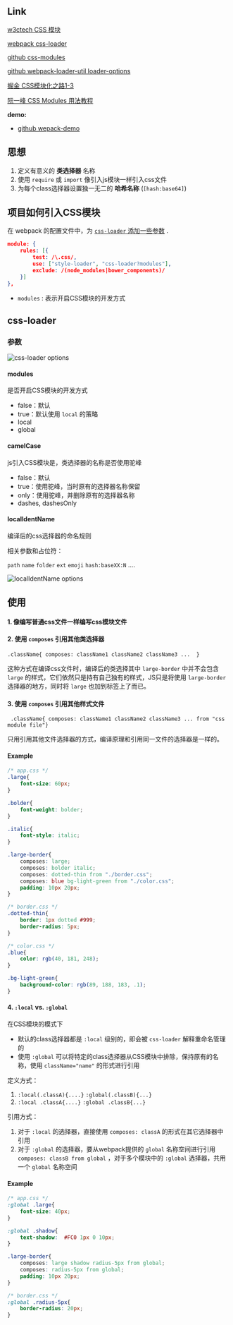 ## Link

[w3ctech  CSS 模块](<https://www.w3ctech.com/topic/1479>)

[webpack  css-loader](<https://webpack.js.org/loaders/css-loader/#root>)

[github  css-modules](<https://github.com/css-modules/css-modules>)

[github  webpack-loader-util loader-options](<https://github.com/webpack/loader-utils#interpolatename>)

[掘金 CSS模块化之路1-3](<https://juejin.im/post/5b20e8e0e51d4506c60e47f5>)

[阮一峰 CSS Modules 用法教程](<http://www.ruanyifeng.com/blog/2016/06/css_modules.html>)

**demo:**   

- [github  wepack-demo](<https://github.com/css-modules/webpack-demo>)



## 思想

1. 定义有意义的 **类选择器** 名称
2. 使用 `require`  或 `import` 像引入js模块一样引入css文件
3. 为每个class选择器设置独一无二的 **哈希名称** (`[hash:base64]`)



## 项目如何引入CSS模块

在 webpack 的配置文件中，为 [`css-loader` 添加一些参数](https://webpack.js.org/loaders/css-loader/#root) . 

```json
module: {
    rules: [{
        test: /\.css/,
        use: ["style-loader", "css-loader?modules"],
        exclude: /(node_modules|bower_components)/
    }]
},
```

- `modules` : 表示开启CSS模块的开发方式



## css-loader

### 参数

![css-loader options](.\pic\css-loader-options.png)

#### modules

是否开启CSS模块的开发方式

- false：默认
- true：默认使用 `local` 的策略
- local
- global

#### camelCase

js引入CSS模块是，类选择器的名称是否使用驼峰

- false：默认
- true：使用驼峰，当时原有的选择器名称保留
- only：使用驼峰，并删除原有的选择器名称
- dashes, dashesOnly

#### localIdentName

编译后的css选择器的命名规则

相关参数和占位符：  

`path` `name` `folder` `ext` `emoji` `hash:baseXX:N` ....

![localIdentName options](.\pic\localIdentName-options.png)



## 使用

#### 1. 像编写普通css文件一样编写css模块文件

#### 2. 使用 `composes` 引用其他类选择器

`.className{ composes: className1 className2 className3 ...  }`

这种方式在编译css文件时，编译后的类选择其中 `large-border` 中并不会包含 `large` 的样式，它们依然只是持有自己独有的样式，JS只是将使用 `large-border` 选择器的地方，同时将 `large` 也加到标签上了而已。

#### 3. 使用 `composes` 引用其他样式文件

` .className{ composes: className1 className2 className3 ... from "css module file"}`

只用引用其他文件选择器的方式，编译原理和引用同一文件的选择器是一样的。

#### Example

```css
/* app.css */
.large{
    font-size: 60px;
}

.bolder{
    font-weight: bolder;
}

.italic{
    font-style: italic;
}

.large-border{
    composes: large;
    composes: bolder italic;
    composes: dotted-thin from "./border.css";
    composes: blue bg-light-green from "./color.css";
    padding: 10px 20px;
}

/* border.css */
.dotted-thin{
    border: 1px dotted #999;
    border-radius: 5px;
}

/* color.css */
.blue{
    color: rgb(40, 181, 248);
}

.bg-light-green{
    background-color: rgb(89, 188, 183, .1);
}
```

####  4. `:local` vs. `:global`

在CSS模块的模式下

- 默认的class选择器都是 `:local` 级别的，即会被 `css-loader` 解释重命名管理的
- 使用 `:global` 可以将特定的class选择器从CSS模块中排除，保持原有的名称，使用 `className="name"` 的形式进行引用

定义方式：

1. `:local(.classA){....}`  `:global(.classB){...}`
2. `:local .classA{....}`  `:global .classB{...}`

引用方式：

1. 对于 `:local` 的选择器，直接使用 `composes: classA` 的形式在其它选择器中引用
2. 对于 `:global` 的选择器，要从webpack提供的 `global` 名称空间进行引用 `composes: classB from global` ，对于多个模块中的 `:global` 选择器，共用一个 `global` 名称空间

#### Example

```css
/* app.css */
:global .large{
    font-size: 40px;
}

:global .shadow{
    text-shadow:  #FC0 1px 0 10px;
}

.large-border{
    composes: large shadow radius-5px from global;
    composes: radius-5px from global;
    padding: 10px 20px;
}

/* border.css */
:global .radius-5px{
    border-radius: 20px;
}
```

